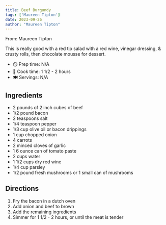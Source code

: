 ```yaml
---
title: Beef Burgundy
tags: ['Maureen Tipton']
date: 2023-09-26
author: "Maureen Tipton"
---
```

From: Maureen Tipton

This is really good with a red tip salad with a red wine, vinegar dressing, & crusty rolls, then chocolate mousse for dessert.

- ⏲️ Prep time: N/A
- 🍳 Cook time: 1 1/2 - 2 hours
- 🍽️ Servings: N/A

## Ingredients

- 2 pounds of 2 inch cubes of beef
- 1/2 pound bacon
- 2 teaspoons salt
- 1/4 teaspoon pepper
- 1/3 cup olive oil or bacon drippings
- 1 cup chopped onion
- 4 carrots
- 2 minced cloves of garlic
- 1 6 ounce can of tomato paste
- 2 cups water
- 1 1/2 cups dry red wine
- 1/4 cup parsley
- 1/2 pound fresh mushrooms or 1 small can of mushrooms

## Directions

1. Fry the bacon in a dutch oven
2. Add onion and beef to brown
3. Add the remaining ingredients
4. Simmer for 1 1/2 - 2 hours, or until the meat is tender
